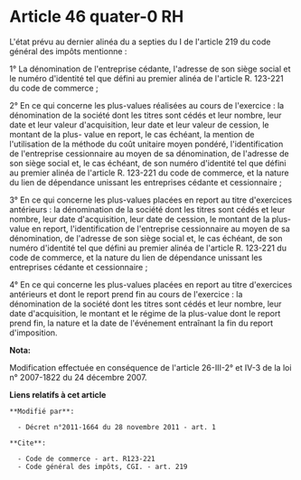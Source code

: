 # Article 46 quater-0 RH

L'état prévu au dernier alinéa du a septies du I de l'article 219 du code général des impôts mentionne : 

1° La dénomination de l'entreprise cédante, l'adresse de son siège social et le numéro d'identité tel que défini au premier
alinéa de l'article R. 123-221 du code de commerce ; 

2° En ce qui concerne les plus-values réalisées au cours de l'exercice : la dénomination de la société dont les titres sont
cédés et leur nombre, leur date et leur valeur d'acquisition, leur date et leur valeur de cession, le montant de la plus-
value en report, le cas échéant, la mention de l'utilisation de la méthode du coût unitaire moyen pondéré, l'identification
de l'entreprise cessionnaire au moyen de sa dénomination, de l'adresse de son siège social et, le cas échéant, de son numéro
d'identité tel que défini au premier alinéa de l'article R. 123-221 du code de commerce, et la nature du lien de dépendance
unissant les entreprises cédante et cessionnaire ; 

3° En ce qui concerne les plus-values placées en report au titre d'exercices antérieurs : la dénomination de la société dont
les titres sont cédés et leur nombre, leur date d'acquisition, leur date de cession, le montant de la plus-value en report,
l'identification de l'entreprise cessionnaire au moyen de sa dénomination, de l'adresse de son siège social et, le cas
échéant, de son numéro d'identité tel que défini au premier alinéa de l'article R. 123-221 du code de commerce, et la nature
du lien de dépendance unissant les entreprises cédante et cessionnaire ; 

4° En ce qui concerne les plus-values placées en report au titre d'exercices antérieurs et dont le report prend fin au cours
de l'exercice : la dénomination de la société dont les titres sont cédés et leur nombre, leur date d'acquisition, le montant
et le régime de la plus-value dont le report prend fin, la nature et la date de l'événement entraînant la fin du report
d'imposition.

**Nota:**

Modification effectuée en conséquence de l'article 26-III-2° et IV-3 de la loi n° 2007-1822 du 24 décembre 2007.

**Liens relatifs à cet article**

	**Modifié par**:

	  - Décret n°2011-1664 du 28 novembre 2011 - art. 1

	**Cite**:

	  - Code de commerce - art. R123-221
	  - Code général des impôts, CGI. - art. 219
